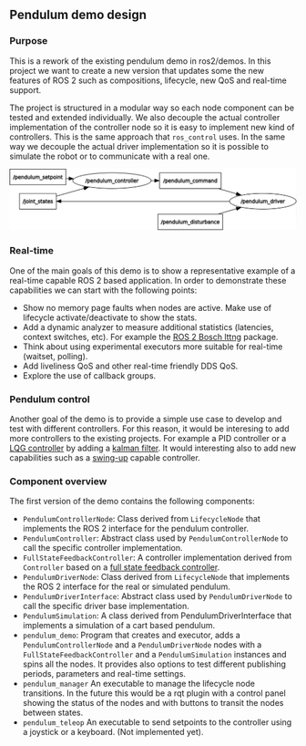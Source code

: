 ## Pendulum demo design

### Purpose

This is a rework of the existing pendulum demo in ros2/demos. In this project we want to create a new version that updates some the new features of ROS 2 such as compositions, lifecycle, new QoS and real-time support.

The project is structured in a modular way so each node component can be tested and extended individually. We also decouple the actual controller implementation of the controller node so it is easy to implement new kind of controllers. This is the same approach that `ros_control` uses. In the same way we decouple the actual driver implementation so it is possible to simulate the robot or to communicate with a real one.  

![rosgraph](images/rosgraph.png)

### Real-time

One of the main goals of this demo is to show a representative example of a real-time capable ROS 2 based application. In order to demonstrate these capabilities we can start with the following points:

* Show no memory page faults when nodes are active. Make use of lifecycle activate/deactivate to show the stats.
* Add a dynamic analyzer to measure additional statistics (latencies, context switches, etc). For example the [ROS 2 Bosch lttng](https://gitlab.com/micro-ROS/ros_tracing/ros2_tracing) package.
* Think about using experimental executors more suitable for real-time (waitset, polling).
* Add liveliness QoS and other real-time friendly DDS QoS.
* Explore the use of callback groups.

### Pendulum control

Another goal of the demo is to provide a simple use case to develop and test with different controllers. For this reason, it would be interesing to add more controllers to the existing projects. For example a PID controller or a [LQG controller](https://en.wikipedia.org/wiki/Linear%E2%80%93quadratic%E2%80%93Gaussian_control) by adding a [kalman filter](https://en.wikipedia.org/wiki/Kalman_filter). It would interesting also to add new capabilities such as a [swing-up](https://youtu.be/hQK_3C6S4Ak?t=285) capable controller.

### Component overview

The first version of the demo contains the following components:

* `PendulumControllerNode`: Class derived from `LifecycleNode` that implements the ROS 2 interface for the pendulum controller.
* `PendulumController`: Abstract class used by `PendulumControllerNode` to call the specific controller implementation.
* `FullStateFeedbackController`: A controller implementation derived from `Controller` based on a [full state feedback controller](https://en.wikipedia.org/wiki/Full_state_feedback).
* `PendulumDriverNode`: Class derived from `LifecycleNode` that implements the ROS 2 interface for the real or simulated pendulum.
* `PendulumDriverInterface`: Abstract class used by `PendulumDriverNode` to call the specific driver base implementation.
* `PendulumSimulation`: A class derived from PendulumDriverInterface that implements a simulation of a cart based pendulum.
* `pendulum_demo`: Program that creates and executor, adds a `PendulumControllerNode` and a `PendulumDriverNode` nodes with a `FullStateFeedbackController` and a `PendulumSimulation` instances and spins all the nodes. It provides also options to test different publishing periods, parameters and real-time settings.
* `pendulum_manager` An executable to manage the lifecycle node transitions. In the future this would be a rqt plugin with a control panel showing the status of the nodes and with buttons to transit the nodes between states.
* `pendulum_teleop` An executable to send setpoints to the controller using a joystick or a keyboard. (Not implemented yet).
